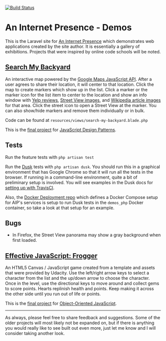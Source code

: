[![Build Status](https://travis-ci.org/enderandpeter/aip-demos.svg?branch=master)](https://travis-ci.org/enderandpeter/aip-demos)

# An Internet Presence - Demos

This is the Laravel site for [An Internet Presence](http://aninternetpresence.net/) which demonstrates web applications created by the site author. It is essentially a gallery of
exhibitions. Projects that were inspired by online code schools will be noted.

<a href="https://demos.aninternetpresence.net/search-my-backyard" target="_blank"><h2>Search My Backyard</h2></a>

An interactive map powered by the [Google Maps JavaScript API](https://developers.google.com/maps/documentation/javascript/tutorial). After a user
agrees to share their location, it will center to that location. Click the map to create markers which show up in the list. Click a marker or the
marker icon for the list item to center to the location and show an info window with [Yelp reviews](http://www.yelp.com/developers/documentation), [Street View images](https://developers.google.com/maps/documentation/streetview/intro), and [Wikipedia article images](https://www.mediawiki.org/wiki/API:Main_page) for that area. Click the street icon to open a Street View at the marker. You can also show/hide markers and
remove them individually or in bulk.

Code can be found at `resources/views/search-my-backyard.blade.php`

This is the [final project](https://classroom.udacity.com/courses/ud989/lessons/3580848605/concepts/35254789990923) for [JavaScript Design Patterns](https://www.udacity.com/course/javascript-design-patterns--ud989). 

## Tests

Run the feature tests with `php artisan test`

Run the [Dusk](https://laravel.com/docs/8.x/dusk) tests with `php artisan dusk`. You should run this in a graphical environment that has Google Chrome so that it will
run all the tests in the browser. If running in a command-line environment, quite a bit of preliminary setup is involved. You will see examples in the Dusk docs for [setting up with TravisCI](https://laravel.com/docs/8.x/dusk#running-tests-on-travis-ci).

Also, the [Docker Deployment repo](https://gitlab.com/aninternetpresence/docker-deployment) which defines a Docker Compose setup for AIP's services is setup
to run Dusk tests in the `demos_php` Docker container, so take a look at that setup for an example.

## Bugs
* In Firefox, the Street View panorama may show a gray background when first loaded.
    
<a href="https://demos.aninternetpresence.net/frogger" target="_blank"><h2>Effective JavaScript: Frogger</h2></a>

An HTML5 Canvas / JavaScript game created from a template and assets that were provided by Udacity. Use the left/right arrow keys to select a character from the list and the up/down arrow to choose the character. Once in the level, use the directional keys to move around and collect gems to score points. Hearts replinish health and points. Keep making it across the other side until you run out of life or points.

This is the [final project](https://classroom.udacity.com/courses/ud015/lessons/3072058665/concepts/31018886370923) for [Object-Oriented JavaScript](https://www.udacity.com/course/object-oriented-javascript--ud015).

<hr>

As always, please feel free to share feedback and suggestions. Some of the older projects will most likely not be expanded on, but if there is anything you would really like to see built out even more, just let me know and I will consider taking another look.
